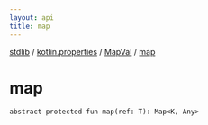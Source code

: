 ```yaml
---
layout: api
title: map
---
```

[stdlib](../../index.html) / [kotlin.properties](../index.html) / [MapVal](index.html) / [map](map.html)

# map

```
abstract protected fun map(ref: T): Map<K, Any>
```

